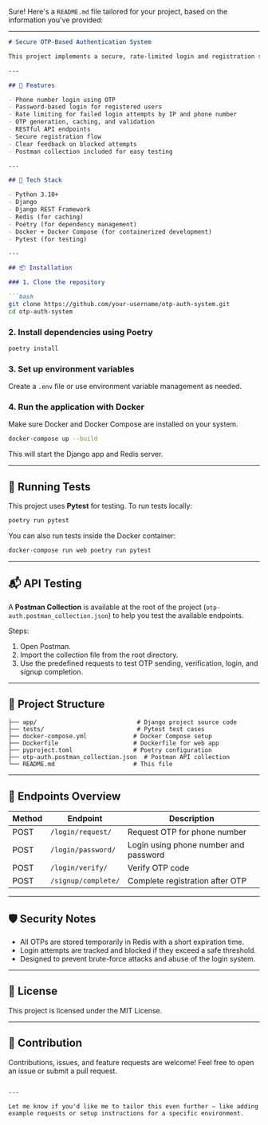 Sure! Here's a `README.md` file tailored for your project, based on the information you've provided:

---

```markdown
# Secure OTP-Based Authentication System

This project implements a secure, rate-limited login and registration system using Django. Users can authenticate via one-time passwords (OTPs) or a traditional password-based login. The system includes protections against brute-force attacks by limiting suspicious attempts based on IP and phone number.

---

## 🔧 Features

- Phone number login using OTP
- Password-based login for registered users
- Rate limiting for failed login attempts by IP and phone number
- OTP generation, caching, and validation
- RESTful API endpoints
- Secure registration flow
- Clear feedback on blocked attempts
- Postman collection included for easy testing

---

## 🐍 Tech Stack

- Python 3.10+
- Django
- Django REST Framework
- Redis (for caching)
- Poetry (for dependency management)
- Docker + Docker Compose (for containerized development)
- Pytest (for testing)

---

## 📦 Installation

### 1. Clone the repository

```bash
git clone https://github.com/your-username/otp-auth-system.git
cd otp-auth-system
```

### 2. Install dependencies using Poetry

```bash
poetry install
```

### 3. Set up environment variables

Create a `.env` file or use environment variable management as needed.

### 4. Run the application with Docker

Make sure Docker and Docker Compose are installed on your system.

```bash
docker-compose up --build
```

This will start the Django app and Redis server.

---

## 🧪 Running Tests

This project uses **Pytest** for testing. To run tests locally:

```bash
poetry run pytest
```

You can also run tests inside the Docker container:

```bash
docker-compose run web poetry run pytest
```

---

## 📬 API Testing

A **Postman Collection** is available at the root of the project (`otp-auth.postman_collection.json`) to help you test the available endpoints.

Steps:

1. Open Postman.
2. Import the collection file from the root directory.
3. Use the predefined requests to test OTP sending, verification, login, and signup completion.

---

## 📂 Project Structure

```
├── app/                            # Django project source code
├── tests/                          # Pytest test cases
├── docker-compose.yml             # Docker Compose setup
├── Dockerfile                     # Dockerfile for web app
├── pyproject.toml                 # Poetry configuration
├── otp-auth.postman_collection.json  # Postman API collection
└── README.md                      # This file
```

---

## 🚀 Endpoints Overview

| Method | Endpoint                   | Description                            |
|--------|----------------------------|----------------------------------------|
| POST   | `/login/request/`          | Request OTP for phone number           |
| POST   | `/login/password/`         | Login using phone number and password  |
| POST   | `/login/verify/`           | Verify OTP code                        |
| POST   | `/signup/complete/`        | Complete registration after OTP        |

---

## 🛡 Security Notes

- All OTPs are stored temporarily in Redis with a short expiration time.
- Login attempts are tracked and blocked if they exceed a safe threshold.
- Designed to prevent brute-force attacks and abuse of the login system.

---

## 📝 License

This project is licensed under the MIT License.

---

## 🙌 Contribution

Contributions, issues, and feature requests are welcome! Feel free to open an issue or submit a pull request.

```

---

Let me know if you'd like me to tailor this even further — like adding example requests or setup instructions for a specific environment.